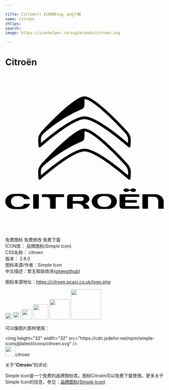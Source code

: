 ```yaml
---

title: Citroën() ICON转svg、png下载
name: citroen
zhTips: 
search: 
image: https://iconhelper.cn/svg/brands/citroen.svg

---
```


# Citroën  <small style="font-size: 60%;font-weight: 100"></small>

<div id="svg" class="svg-wrap">
<svg role="img" xmlns="http://www.w3.org/2000/svg" viewBox="0 0 24 24"><title>Citroën icon</title><path d="M18.585 10.538C17.36 9.489 13.725 6.504 12 6.504c-1.726 0-5.36 2.983-6.583 4.033-.008-.248-.015-.399-.015-.62 0 0-.03-.364.293-.729 2.654-2.405 5.437-3.582 5.523-3.618.83-.35.783-.284.782-1.692 0 0 .037-.002.06 0 1.17.106 4.311 3.155 6.17 5.217.004.003.368.424.368.868 0 .208-.007.413-.013.575m-.05-1.72c-.198-.22-4.85-5.356-6.535-5.356-1.684 0-6.337 5.136-6.534 5.355-.02.022-.474.54-.474 1.146 0 .471.031.946.032.95 0 .022.011.222.123.277a.13.13 0 00.057.013.24.24 0 00.138-.055c.05-.044 4.79-4.231 6.658-4.231 1.868 0 6.608 4.187 6.656 4.23a.244.244 0 00.14.056c.02 0 .04-.004.058-.013.11-.055.122-.255.123-.278 0-.003.031-.478.031-.949 0-.605-.454-1.124-.473-1.146m.056 6.61c-1.225-1.05-4.864-4.038-6.591-4.038-1.728 0-5.365 2.987-6.59 4.038-.007-.248-.014-.4-.014-.62 0 0-.03-.365.293-.73 2.657-2.408 5.442-3.586 5.528-3.622.83-.35.784-.285.783-1.694 0 0 .037-.002.06 0 1.17.106 4.315 3.159 6.177 5.222.003.004.367.425.367.87 0 .207-.006.413-.013.575m-.05-1.723c-.197-.219-4.855-5.36-6.541-5.36s-6.344 5.141-6.541 5.36c-.02.022-.474.542-.474 1.147 0 .472.031.947.032.951 0 .022.011.223.123.277a.128.128 0 00.058.014.242.242 0 00.137-.055c.05-.045 4.795-4.236 6.665-4.236s6.615 4.191 6.663 4.233a.246.246 0 00.14.058c.02 0 .04-.005.058-.014.11-.054.122-.255.123-.278 0-.003.031-.478.031-.95 0-.605-.454-1.125-.474-1.147m-3.35 6.492h-.001a6.466 6.466 0 01-.376 0c-.415 0-.863-.315-.863-.824 0-.504.439-.806.86-.806.006 0 .211-.01.38 0 .425 0 .864.302.864.806 0 .509-.448.824-.863.824m.404-1.948c-.59-.013-1.19 0-1.194 0-.72 0-1.307.503-1.307 1.12 0 .628.586 1.138 1.307 1.138.005 0 .604.012 1.195 0 .722 0 1.309-.51 1.309-1.137 0-.612-.575-1.104-1.31-1.12m7.67 2.228H24v-1.076c0-.628-.56-1.121-1.274-1.121h-1.858c-.03 0-.102.007-.102.082v2.032c0 .054.04.083.079.083h.777v-1.7a.11.11 0 01.11-.114h.857c.236 0 .587.217.587.683v1.046s.002.085.09.085M7.757 18.717h1.147v-.35c0-.049-.035-.086-.082-.086H5.627a.083.083 0 00-.083.085v.35l.764.001c.286 0 .479.247.479.478v1.2c0 .04.035.083.084.083h.775V18.83c0-.062.05-.112.112-.112m-3.532 1.678c0 .049.044.083.084.083h.044l-.006.006c.022-.006.097-.006.357-.006h.38v-2.114a.084.084 0 00-.083-.084H4.31a.085.085 0 00-.084.084zm5.994-1.085v-.44c0-.12.085-.203.206-.203h1.14c.173 0 .32.146.32.32a.323.323 0 01-.323.323zm1.668 1.169h.852c-.013-.528-.56-.747-.623-.77l-.01-.005v-.03l.011-.002c.366-.082.62-.363.62-.684 0-.34-.33-.708-.866-.708H9.811a.443.443 0 00-.446.45v1.664a.08.08 0 00.082.083l.774.001-.001-.78h.73c.65 0 .918.473.938.78zm-8.965-1.46h.835c-.181-.46-.682-.776-1.257-.787l-.256-.005a10.959 10.959 0 00-.938.005c-.41.021-.67.115-.923.338a1.07 1.07 0 00-.384.807c0 .628.556 1.122 1.292 1.147.505.018.56.019 1.222 0 .613-.02 1.053-.3 1.243-.786h-.834a.078.078 0 00-.072.041.868.868 0 01-.754.425c-.171.007-.378 0-.378 0-.424 0-.863-.308-.863-.823v-.005c.003-.512.44-.818.865-.819.048-.002.219-.007.376 0 .309 0 .606.165.756.42.005.01.026.041.07.041m17.384 1.065h-2.02c-.068 0-.116-.045-.116-.11v-.419h1.75v-.385h-1.75l-.001-.383c0-.002-.001-.043.03-.075.023-.024.057-.036.1-.036h2.006v-.308a.081.081 0 00-.022-.061c-.028-.027-.073-.025-.076-.025h-2.81c-.009 0-.085.002-.085.086v1.664c0 .22.168.447.45.447h2.46c.02 0 .041-.009.058-.024a.08.08 0 00.026-.058v-.313m-.628-2.597a.55.55 0 00-.298-.077.558.558 0 00-.297.077c-.079.049-.141.115-.234.115-.093 0-.149-.066-.232-.115a.57.57 0 00-.297-.077.553.553 0 00-.298.077c-.082.05-.123.111-.123.182 0 .072.041.133.123.183.083.051.182.076.298.076a.563.563 0 00.29-.07c.075-.045.155-.12.239-.12.084 0 .16.067.234.114a.57.57 0 00.297.076c.12 0 .22-.025.3-.076.08-.05.12-.111.12-.183 0-.07-.04-.132-.122-.182Z"/></svg>
</div>
<detail full-name='citroen'></detail>

<div class="detail-page">
<p>
<span><span class="badge-success badge">免费图标</span> <span class="badge-success badge">免费修改</span>  <span class="badge-success badge">免费下载</span> </span>
<br/>
<span>
ICON库：
<span class="badge-secondary badge">品牌图标(Simple Icon)</span> 
</span>
<br/>
<span>
CSS名称：
<span class="badge-secondary badge">citroen</span> 
</span>

<br/>
<span>
版本：
<span class="badge-secondary badge">2.8.0</span> 
</span>
<br/>
<span>图标来源/作者：<span class="badge-light badge">Simple Icon</span></span> 
<br/>
<span class="zh-detail">中文描述：暂无<span class="help-link"><span>帮助改进</span>(<a href="https://gitee.com/liuwave/icon-helper/edit/master/json/brands/citroen.json" target="_blank" rel="noopener noreferrer">gitee</a><a href="https://github.com/liuwave/icon-helper/edit/master/json/brands/citroen.json" target="_blank" rel="noopener noreferrer">github</a></span>)</span><br/>
</p>
</div><div class="description description alert alert-light"><p>图标来源地址：<a href="https://citroen.pcaci.co.uk/logo.php" target="_blank" rel="noopener noreferrer">https://citroen.pcaci.co.uk/logo.php</a></p></div>
<div class="alert alert-dark">
<img height="21" width="21" src="https://cdn.jsdelivr.net/npm/simple-icons@latest/icons/citroen.svg" />
<img height="24" width="24" src="https://cdn.jsdelivr.net/npm/simple-icons@latest/icons/citroen.svg" />
<img height="32" width="32" src="https://cdn.jsdelivr.net/npm/simple-icons@latest/icons/citroen.svg" />
<img height="48" width="48" src="https://cdn.jsdelivr.net/npm/simple-icons@latest/icons/citroen.svg" />
<img height="64" width="64" src="https://cdn.jsdelivr.net/npm/simple-icons@latest/icons/citroen.svg" />
<img height="96" width="96" src="https://cdn.jsdelivr.net/npm/simple-icons@latest/icons/citroen.svg" />

</div>
<div>
  <p>可以像图片那样使用：    
  </p>
  <div class="alert alert-primary" style="font-size: 14px">
    &lt;img height="32" width="32" src="https://cdn.jsdelivr.net/npm/simple-icons@latest/icons/citroen.svg" /&gt;
    <copy-btn content='<img height="32" width="32" src="https://cdn.jsdelivr.net/npm/simple-icons@latest/icons/citroen.svg" />'></copy-btn>
  </div>
  <div class="alert alert-secondary">
    <img height="32" width="32" src="https://cdn.jsdelivr.net/npm/simple-icons@latest/icons/citroen.svg" />citroen
    <copy-btn content="citroen" btn-title="复制图标名称"></copy-btn>
  </div>
</div>
<div class="icon-detail__container">
<p>关于“<b>Citroën</b>”的评论:</p>
</div>
<Vssue title="关于“Citroën”的评论" />
<div><p>Simple Icon是一个免费的品牌图标库。图标Citroën可以免费下载使用。更多关于  Simple Icon的信息，参见：<a target="_blank" href="https://iconhelper.cn/brands.html">品牌图标(Simple Icon)</a>
</p></div>
